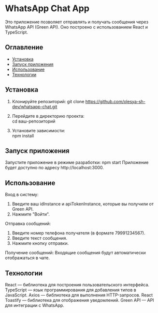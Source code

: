 # WhatsApp Chat App

Это приложение позволяет отправлять и получать сообщения через WhatsApp API (Green API). Оно построено с использованием React и TypeScript.

## Оглавление

- [Установка](#установка)
- [Запуск приложения](#запуск-приложения)
- [Использование](#использование)
- [Технологии](#технологии)

## Установка

1. Клонируйте репозиторий:
   git clone https://github.com/olesya-sh-dev/whatsapp-chat.git

2. Перейдите в директорию проекта:  
   cd ваш-репозиторий

3. Установите зависимости:  
   npm install

## Запуск приложения

Запустите приложение в режиме разработки:
npm start
Приложение будет доступно по адресу http://localhost:3000.

## Использование

Вход в систему:

1. Введите ваш idInstance и apiTokenInstance, которые вы получили от Green API.
2. Нажмите "Войти".

Отправка сообщений:

1. Введите номер телефона получателя (в формате 79991234567).
2. Введите текст сообщения.
3. Нажмите кнопку отправки.

Получение сообщений:
Входящие сообщения будут автоматически отображаться в чате.

## Технологии

React — библиотека для построения пользовательского интерфейса.
TypeScript — язык программирования для добавления типов в JavaScript.
Axios — библиотека для выполнения HTTP-запросов.
React Toastify — библиотека для отображения уведомлений.
Green API — API для интеграции с WhatsApp.
